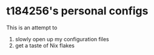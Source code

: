 # t184256's personal configs

This is an attempt to

1. slowly open up my configuration files
2. get a taste of Nix flakes
